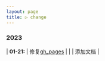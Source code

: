 ```yaml
---
layout: page
title: ▷ change
---
```


### 2023

| **01-21:** | 修复[gh_pages](https://hsiangnianian.github.io/OlivaSubHlp/) |
| | 添加文档 |
